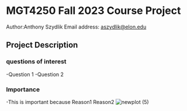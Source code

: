 # MGT4250 Fall 2023 Course Project
Author:Anthony Szydlik Email address: aszydlik@elon.edu

## Project Description
### questions of interest
-Question 1
-Question 2
### Importance
-This is important because
Reason1
Reason2
![newplot (5)](https://github.com/elin202/-mgt4250test/assets/152214492/e19e1ddc-deee-43fa-bdca-bd2f94d90564)






















